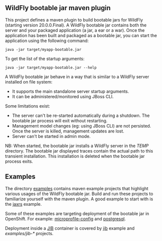 ## WildFly bootable jar maven plugin

This project defines a maven plugin to build bootable jars for WildFly (starting version 20.0.0.Final). 
A WildFly bootable jar contains both the server and your packaged application (a jar, a ear or a war).
Once the application has been built and packaged as a bootable jar, you can start the application using the following command:

```
java -jar target/myapp-bootable.jar
```

To get the list of the startup arguments:

```
java -jar target/myapp-bootable.jar --help
```

A WildFly bootable jar behave in a way that is similar to a WildFly server installed on file system:

* It supports the main standalone server startup arguments. 
* It can be administered/monitored using JBoss CLI.

Some limitations exist:

* The server can't be re-started automatically during a shutdown. The bootable jar process will exit without restarting.
* Management model changes (eg: using JBoss CLI) are not persisted. Once the server is killed, management updates are lost.
* Server can't be started in admin mode.

NB: When started, the bootable jar installs a WildFly server in the _TEMP_ directory. The bootable jar displayed traces contain the actual path to this transient installation. This 
installation is deleted when the bootable jar process exits.

## Examples

The directory [examples](https://github.com/wildfly-extras/wildfly-jar-maven-plugin/tree/master/examples)
contains maven example projects that highlight various usages of the WildFly bootable jar. Build and run these projects
to familiarize yourself with the maven plugin. A good example to start with is the 
[jaxrs](https://github.com/wildfly-extras/wildfly-jar-maven-plugin/tree/master/examples/jaxrs) example.

Some of these examples are targeting deployment of the bootable jar in OpenShift. 
For example: [microprofile-config](https://github.com/wildfly-extras/wildfly-jar-maven-plugin/tree/master/examples/microprofile-config) and 
[postgresql](https://github.com/wildfly-extras/wildfly-jar-maven-plugin/tree/master/examples/postgresql).

Deployment inside a [JIB](https://github.com/GoogleContainerTools/jib) container is 
covered by [jib](https://github.com/wildfly-extras/wildfly-jar-maven-plugin/tree/master/examples/jib) example and _examples/jib-*_ projects.

